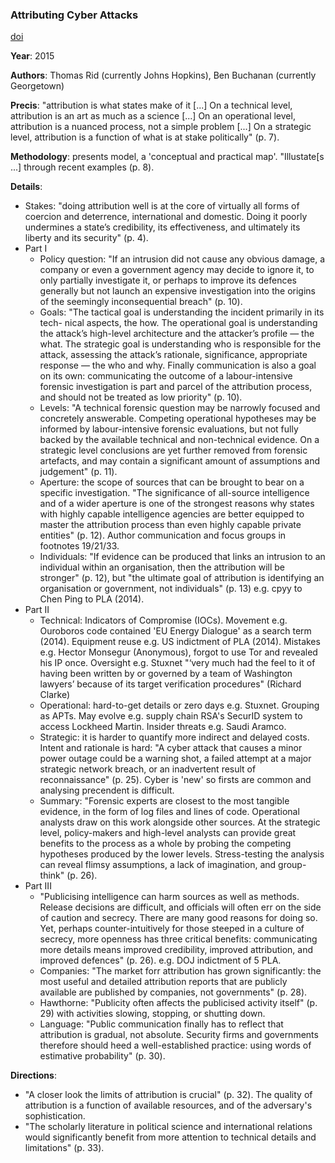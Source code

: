 ### Attributing Cyber Attacks

[doi](https://doi.org/10.1080/01402390.2014.977382)

**Year**: 2015

**Authors**: Thomas Rid (currently Johns Hopkins), Ben Buchanan (currently Georgetown)

**Precis**: "attribution is what states make of it [...] On a technical level, attribution is an art as much as a science [...] On an operational level, attribution is a nuanced process, not a simple problem [...]  On a strategic level, attribution is a function of what is at stake politically" (p. 7).

**Methodology**: presents model, a 'conceptual and practical map'. "Illustate[s ...] through recent examples (p. 8).

**Details**:

- Stakes: "doing attribution well is at the core of virtually all forms of coercion and deterrence, international and domestic. Doing it poorly undermines a state’s credibility, its effectiveness, and ultimately its liberty and its security" (p. 4).
- Part I
  - Policy question: "If an intrusion did not cause any obvious damage, a company or even a government agency may decide to ignore it, to only partially investigate it, or perhaps to improve its defences generally but not launch an expensive investigation into the origins of the seemingly inconsequential breach" (p. 10).
  - Goals: "The tactical goal is understanding the incident primarily in its tech- nical aspects, the how. The operational goal is understanding the attack’s high-level architecture and the attacker’s profile — the what. The strategic goal is understanding who is responsible for the attack, assessing the attack’s rationale, significance, appropriate response — the who and why. Finally communication is also a goal on its own: communicating the outcome of a labour-intensive forensic investigation is part and parcel of the attribution process, and should not be treated as low priority" (p. 10).
  - Levels: "A technical forensic question may be narrowly focused and concretely answerable. Competing operational hypotheses may be informed by labour-intensive forensic evaluations, but not fully backed by the available technical and non-technical evidence. On a strategic level conclusions are yet further removed from forensic artefacts, and may contain a significant amount of assumptions and judgement" (p. 11).
  - Aperture: the scope of sources that can be brought to bear on a specific investigation. "The significance of all-source intelligence and of a wider aperture is one of the strongest reasons why states with highly capable intelligence agencies are better equipped to master the attribution process than even highly capable private entities" (p. 12). Author communication and focus groups in footnotes 19/21/33.
  - Individuals: "If evidence can be produced that links an intrusion to an individual within an organisation, then the attribution will be stronger" (p. 12), but "the ultimate goal of attribution is identifying an organisation or government, not individuals" (p. 13) e.g. cpyy to Chen Ping to PLA (2014).
- Part II
  - Technical: Indicators of Compromise (IOCs).  Movement e.g. Ouroboros code contained 'EU Energy Dialogue' as a search term (2014). Equipment reuse e.g. US indictment of PLA (2014). Mistakes e.g. Hector Monsegur (Anonymous), forgot to use Tor and revealed his IP once. Oversight e.g. Stuxnet "‘very much had the feel to it of having been written by or governed by a team of Washington lawyers’ because of its target verification procedures" (Richard Clarke)
  - Operational: hard-to-get details or zero days e.g. Stuxnet. Grouping as APTs. May evolve e.g. supply chain RSA's SecurID system to access Lockheed Martin. Insider threats e.g. Saudi Aramco.
  - Strategic: it is harder to quantify more indirect and delayed costs. Intent and rationale is hard: "A cyber attack that causes a minor power outage could be a warning shot, a failed attempt at a major strategic network breach, or an inadvertent result of reconnaissance" (p. 25). Cyber is 'new' so firsts are common and analysing precendent is difficult. 
  - Summary: "Forensic experts are closest to the most tangible evidence, in the form of log files and lines of code. Operational analysts draw on this work alongside other sources. At the strategic level, policy-makers and high-level analysts can provide great benefits to the process as a whole by probing the competing hypotheses produced by the lower levels. Stress-testing the analysis can reveal flimsy assumptions, a lack of imagination, and group-think" (p. 26).
- Part III
  - "Publicising intelligence can harm sources as well as methods. Release decisions are difficult, and officials will often err on the side of caution and secrecy. There are many good reasons for doing so. Yet, perhaps counter-intuitively for those steeped in a culture of secrecy, more openness has three critical benefits: communicating more details means improved credibility, improved attribution, and improved defences" (p. 26). e.g. DOJ indictment of 5 PLA.
  - Companies: "The market forr attribution has grown significantly: the most useful and detailed attribution reports that are publicly available are published by companies, not governments" (p. 28).
  - Hawthorne: "Publicity often affects the publicised activity itself" (p. 29) with activities slowing, stopping, or shutting down.
  - Language: "Public communication finally has to reflect that attribution is gradual, not absolute.  Security firms and governments therefore should heed a well-established practice: using words of estimative probability" (p. 30).

**Directions**:

- "A closer look the limits of attribution is crucial" (p. 32). The quality of attribution is a function of available resources, and of the adversary's sophistication.
- "The scholarly literature in political science and international relations would significantly benefit from more attention to technical details and limitations" (p. 33).